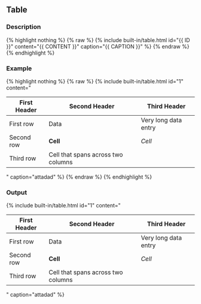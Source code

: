 ## Table

### Description

{% highlight nothing %}
{% raw %}
{% include built-in/table.html id="{{ ID }}" content="{{ CONTENT }}" caption="{{ CAPTION }}" %}
{% endraw %}
{% endhighlight %}

### Example

{% highlight nothing %}
{% raw %}
{% include built-in/table.html id="1" content="

| First Header  | Second Header | Third Header         |
| ------------- | ------------- | -------------------- |
| First row     | Data          | Very long data entry |
| Second row    | **Cell**      | *Cell*               |
| Third row     | Cell that spans across two columns   ||

" 
caption="attadad" %}
{% endraw %}
{% endhighlight %}

### Output

{% include built-in/table.html id="1" content="

| First Header  | Second Header | Third Header         |
| ------------- | ------------- | -------------------- |
| First row     | Data          | Very long data entry |
| Second row    | **Cell**      | *Cell*               |
| Third row     | Cell that spans across two columns   ||

" 
caption="attadad" %}